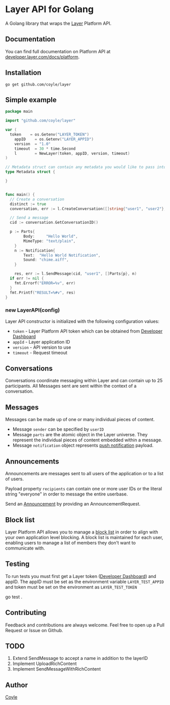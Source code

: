 # Layer API for Golang

A Golang library that wraps the [Layer](https://layer.com) Platform API.


## Documentation

You can find full documentation on Platform API at [developer.layer.com/docs/platform](https://developer.layer.com/docs/platform).

## Installation

    go get github.com/coyle/layer

## Simple example

```Go
package main

import "github.com/coyle/layer"

var (
  token    = os.Getenv("LAYER_TOKEN")
	appID    = os.Getenv("LAYER_APPID")
	version  = "1.0"
	timeout  = 30 * time.Second
	l        = NewLayer(token, appID, version, timeout)
)

// Metadata struct can contain any metadata you would like to pass into a conversation
type Metadata struct {

}


func main() {
  // Create a conversation
  distinct := true
  conversation, err := l.CreateConversation([]string{"user1", "user2"}, distinct, Metadata{})

  // Send a message
  cid := conversation.GetConversationID()

  p := Parts{
		Body:     "Hello World",
		MimeType: "text/plain",
	}
	n := Notification{
		Text:  "Hello World Notification",
		Sound: "chime.aiff",
	}

	res, err := l.SendMessage(cid, "user1", []Parts{p}, n)
  if err != nil {
    fmt.Errorf("ERROR=%v", err)
  }
  fmt.Printf("RESULT=%#v", res)
}
```

### new LayerAPI(config)

Layer API constructor is initialized with the following configuration values:

 - `token` - Layer Platform API token which can be obtained from [Developer Dashboard](https://developer.layer.com/projects/keys)
 - `appId` - Layer application ID
 - `version` - API version to use
 - `timeout` - Request timeout

## Conversations

Conversations coordinate messaging within Layer and can contain up to 25 participants. All Messages sent are sent within the context of a conversation.

## Messages

Messages can be made up of one or many individual pieces of content.

 - Message `sender` can be specified by `userID`
 - Message `parts` are the atomic object in the Layer universe. They represent the individual pieces of content embedded within a message.
 - Message `notification` object represents [push notification](https://developer.layer.com/docs/platform#push-notifications) payload.

## Announcements

Announcements are messages sent to all users of the application or to a list of users.

Payload property `recipients` can contain one or more user IDs or the literal string "everyone" in order to message the entire userbase.

Send an [Announcement](https://developer.layer.com/docs/platform#send-an-announcement) by providing an AnnouncementRequest.


## Block list

Layer Platform API allows you to manage a [block list](https://developer.layer.com/docs/platform#managing-user-block-lists) in order to align with your own application level blocking. A block list is maintained for each user, enabling users to manage a list of members they don't want to communicate with.


## Testing
  To run tests you must first get a Layer token ([Developer Dashboard](https://developer.layer.com/projects/keys)) and appID.
  The appID must be set as the environment variable `LAYER_TEST_APPID` and token must be set on the environment as `LAYER_TEST_TOKEN`

  go test .

## Contributing

Feedback and contributions are always welcome. Feel free to open up a Pull Request or Issue on Github.

## TODO
1. Extend SendMessage to accept a name in addition to the layerID
2. Implement UploadRichContent
3. Implement SendMessageWithRichContent

## Author

[Coyle](https://github.com/coyle)
